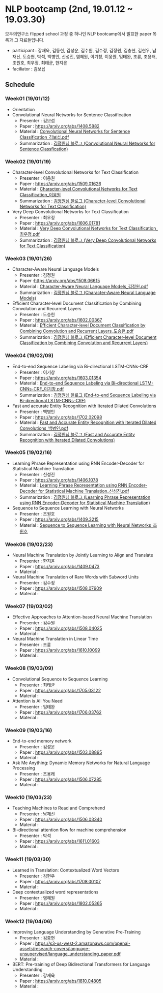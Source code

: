 # NLP bootcamp (2nd, 19.01.12 ~ 19.03.30)
모두의연구소 flipped school 과정 중 하나인 NLP bootcamp에서 발표한 paper 목록과 그 자료들입니다.

* participant : 강재욱, 김동현, 김성운, 김수원, 김수정, 김정원, 김충현, 김현우, 남재신, 도승헌, 박석, 백병인, 신성진, 염혜원, 이기창, 이웅원, 임태완, 조륜, 조용래, 조원호, 최우정, 최태균, 한지윤
* faciliator : 김보섭

## Schedule
### Week01 (19/01/12)
* Orientation
* Convolutional Neural Networks for Sentence Classification
	+ Presenter : 김보섭
	+ Paper :  https://arxiv.org/abs/1408.5882
	+ Material : [Convolutional Neural Networks for Sentence Classification_김보섭.pdf](https://github.com/modulabs/NLP-bootcamp/blob/master/2nd/week01/Convolutional%20Neural%20Networks%20for%20Sentence%20Classification_%EA%B9%80%EB%B3%B4%EC%84%AD.pdf) 
	+ Summarization : [김정원님 블로그 (Convolutional Neural Networks for Sentence Classfication)](https://www.quantumdl.com/entry/1%EC%A3%BC%EC%B0%A8-Convolutional-Neural-Networks-for-Sentence-Classification)
### Week02 (19/01/19)
* Character-level Convolutional Networks for Text Classification
	+ Presenter : 이웅원
	+ Paper : https://arxiv.org/abs/1509.01626
	+ Material : [Character-level Convolutional Networks for Text Classification_이웅원](https://www.notion.so/daangn/Character-level-Convolutional-Networks-for-Text-Classification-3fb5552c27b94a3099e8e79ba1a272f9)
	+ Summarization : [김정원님 블로그 (Character-level Convolutional Networks for Text Classification)](https://www.quantumdl.com/entry/Characterlevel-Convolutional-Networks-for-Text-Classification)
* Very Deep Convolutional Networks for Text Classification
	+ Presenter : 최우정
	+ Paper : https://arxiv.org/abs/1606.01781
	+ Material : [Very Deep Convolutional Networks for Text Classification_최우정.pdf](https://github.com/modulabs/NLP-bootcamp/blob/master/2nd/week02/Very%20Deep%20Convolutional%20Networks%20for%20Text%20Classification_%EC%B5%9C%EC%9A%B0%EC%A0%95.pdf)
	+ Summarization : [김정원님 블로그 (Very Deep Convolutional Networks for Text Classification)](https://www.quantumdl.com/entry/2%EC%A3%BC%EC%B0%A82-Very-Deep-Convolutional-Networks-for-Text-Classification)
### Week03 (19/01/26)
* Character-Aware Neural Language Models
  + Presenter : 김정원
  + Paper :https://arxiv.org/abs/1508.06615
  + Material : [Character-Aware Neural Language Models_김정원.pdf](https://github.com/modulabs/NLP-bootcamp/blob/master/2nd/week03/Character-Aware%20Neural%20Language%20Models_%EA%B9%80%EC%A0%95%EC%9B%90.pdf)
  + Summarization : [김정원님 블로그 (Character-Aware Neural Language Models)](https://www.quantumdl.com/entry/3%EC%A3%BC%EC%B0%A81-CharacterAware-Neural-Language-Models)
* Efficient Character-level Document Classification by Combining Convolution and Recurrent Layers
  + Presenter : 도승헌
  + Paper : https://arxiv.org/abs/1602.00367
  + Material : [Efficient Character-level Document Classification by Combining Convolution and Recurrent Layers_도승헌.pdf](https://github.com/modulabs/NLP-bootcamp/blob/master/2nd/week03/Efficient%20Character-level%20Document%20Classification%20by%20Combining%20Convolution%20and%20Recurrent%20Layers_%EB%8F%84%EC%8A%B9%ED%97%8C.pdf)
  + Summarization : [김정원님 블로그 (Efficient Character-level Document Classification by Combining Convolution and Recurrent Layers)](https://www.quantumdl.com/entry/3%EC%A3%BC%EC%B0%A82-Efficient-Characterlevel-Document-Classification-by-Combining-Convolution-and-Recurrent-Layers)
### Week04 (19/02/09)
* End-to-end Sequence Labeling via Bi-directional LSTM-CNNs-CRF
	+ Presenter : 이기창
	+ Paper : https://arxiv.org/abs/1603.01354
	+ Material : [End-to-end Sequence Labeling via Bi-directional LSTM-CNNs-CRF_이기창.pdf](https://github.com/modulabs/NLP-bootcamp/blob/master/2nd/week04/End-to-end%20Sequence%20Labeling%20via%20Bi-directional%20LSTM-CNNs-CRF_%EC%9D%B4%EA%B8%B0%EC%B0%BD.pdf)
	+ Summarization : [김정원님 블로그 (End-to-end Sequence Labeling via Bi-directional LSTM-CNNs-CRF)](https://www.quantumdl.com/entry/Endtoend-Sequence-Labeling-via-Bidirectional-LSTMCNNsCRF)
* Fast and accurate Entity Recognition with Iterated Dilated Convolutions
	+ Presenter : 백병인
	+ Paper : https://arxiv.org/abs/1702.02098
	+ Material : [Fast and Accurate Entity Recognition with Iterated Dilated Convolutions_백병인.pdf](https://github.com/modulabs/NLP-bootcamp/blob/master/2nd/week04/Fast%20and%20Accurate%20Entity%20Recognition%20with%20Iterated%20Dilated%20Convolutions_%EB%B0%B1%EB%B3%91%EC%9D%B8.pdf)
	+ Summarization : [김정원님 블로그 (Fast and Accurate Entity Recognition with Iterated Dilated Convolutions)](https://www.quantumdl.com/entry/4%EC%A3%BC%EC%B0%A82-Fast-and-Accurate-Entity-Recognition-with-Iterated-Dilated-Convolutions)
### Week05 (19/02/16)
* Learning Phrase Representation using RNN Encoder-Decoder for Statistical Machine Translation
	+ Presenter : 신성진
	+ Paper : https://arxiv.org/abs/1406.1078
	+ Material : [Learning Phrase Representation using RNN Encoder-Decoder for Statistical Machine Translation_신성진.pdf](https://github.com/modulabs/NLP-bootcamp/blob/master/2nd/week05/Learning%20Phrase%20Representation%20using%20RNN%20Encoder-Decoder%20for%20Statistical%20Machine%20Translation_%EC%8B%A0%EC%84%B1%EC%A7%84.pdf)
	+ Summarization : [김정원님 블로그 (Learning Phrase Representation using RNN Encoder-Decoder for Statistical Machine Translation)](https://www.quantumdl.com/entry/5%EC%A3%BC%EC%B0%A81-Learning-Phrase-Representation-using-RNN-EncoderDecoder-for-Statistical-Machine-Translation)
* Sequence to Sequence Learning with Neural Networks
	+ Presenter : 조원호
	+ Paper : https://arxiv.org/abs/1409.3215
	+ Material : [Sequence to Sequence Learning with Neural Networks_조원호](https://www.notion.so/Sequence-to-Sequence-Learning-with-Neural-Networks-d221d4ed2e9241e29047d95a6a9e00b2)
### Week06 (19/02/23)
* Neural Machine Translation by Jointly Learning to Align and Translate
	+ Presenter : 한지윤
	+ Paper : https://arxiv.org/abs/1409.0473
	+ Material : 
* Neural Machine Translation of Rare Words with Subword Units
	+ Presenter : 김수정
	+ Paper : https://arxiv.org/abs/1508.07909
	+ Material : 
### Week07 (19/03/02)
* Effective Approaches to Attention-based Neural Machine Translation
	+ Presenter : 김수원
	+ Paper : https://arxiv.org/abs/1508.04025
	+ Material : 
* Neural Machine Translation in Linear Time
	+ Presenter : 조륜
	+ Paper : https://arxiv.org/abs/1610.10099
	+ Material : 
### Week08 (19/03/09)
* Convolutional Sequence to Sequence Learning
	+ Presenter : 최태균
	+ Paper : https://arxiv.org/abs/1705.03122
	+ Material : 
* Attention is All You Need
	+ Presenter : 임태완
	+ Paper : https://arxiv.org/abs/1706.03762
	+ Material : 
### Week09 (19/03/16)
* End-to-end memory network
	+ Presenter : 김성운
	+ Paper : https://arxiv.org/abs/1503.08895
	+ Material : 
* Ask Me Anything: Dynamic Memory Networks for Natural Language Processing
	+ Presenter : 조용래
	+ Paper : https://arxiv.org/abs/1506.07285
	+ Material : 
### Week10 (19/03/23)
* Teaching Machines to Read and Comprehend
	+ Presenter : 남재신
	+ Paper : https://arxiv.org/abs/1506.03340
	+ Material : 
* Bi-directional attention flow for machine comprehension
	+ Presenter : 박석
	+ Paper : https://arxiv.org/abs/1611.01603
	+ Material : 
### Week11 (19/03/30)
* Learned in Translation: Contextualized Word Vectors
	+ Presenter : 김현우
	+ Paper : https://arxiv.org/abs/1708.00107
	+ Material : 
* Deep contextualized word representations
	+ Presenter : 염혜원
	+ Paper : https://arxiv.org/abs/1802.05365
	+ Material : 
### Week12 (19/04/06)
* Improving Language Understanding by Generative Pre-Training
	+ Presenter : 김충현
	+ Paper : https://s3-us-west-2.amazonaws.com/openai-assets/research-covers/language-unsupervised/language_understanding_paper.pdf
	+ Material : 
* BERT: Pre-training of Deep Bidirectional Transformers for Language Understanding
	+ Presenter : 강재욱
	+ Paper : https://arxiv.org/abs/1810.04805
	+ Material : 

